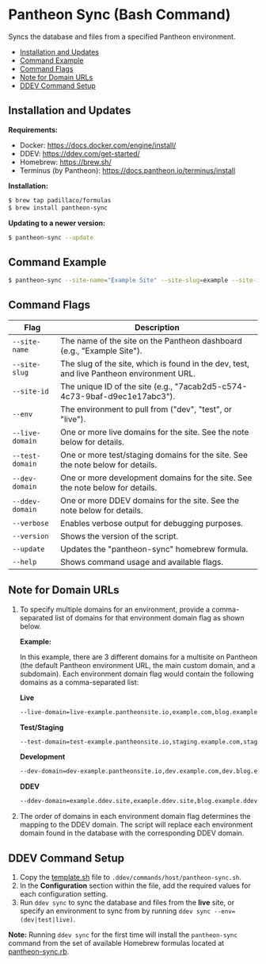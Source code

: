 # Pantheon Sync (Bash Command)

Syncs the database and files from a specified Pantheon environment.

- [Installation and Updates](#installation-and-updates)
- [Command Example](#command-example)
- [Command Flags](#command-flags)
- [Note for Domain URLs](#note-for-domain-urls)
- [DDEV Command Setup](#ddev-command-setup)

## Installation and Updates

**Requirements:**
- Docker: https://docs.docker.com/engine/install/
- DDEV: https://ddev.com/get-started/
- Homebrew: https://brew.sh/
- Terminus (by Pantheon): https://docs.pantheon.io/terminus/install

**Installation:**

```sh
$ brew tap padillaco/formulas
$ brew install pantheon-sync
```
**Updating to a newer version:**

```sh
$ pantheon-sync --update
```

## Command Example

```sh
$ pantheon-sync --site-name="Example Site" --site-slug=example --site-id=7acab2d5-c574-4c73-9baf-d9ec1e17abc3 --env=live --live-domain=example.com --test-domain=staging.example.com --dev-domain=dev.example.com --ddev-domain=example.ddev.site
```

## Command Flags

| Flag                | Description                                                                                           |
|---------------------|-------------------------------------------------------------------------------------------------------|
| `--site-name`       | The name of the site on the Pantheon dashboard (e.g., "Example Site").                                |
| `--site-slug`       | The slug of the site, which is found in the dev, test, and live Pantheon environment URL.             |
| `--site-id`         | The unique ID of the site (e.g., "7acab2d5-c574-4c73-9baf-d9ec1e17abc3").                             |
| `--env`             | The environment to pull from ("dev", "test", or "live").                                              |
| `--live-domain`     | One or more live domains for the site. See the note below for details.                                |
| `--test-domain`     | One or more test/staging domains for the site. See the note below for details.                        |
| `--dev-domain`      | One or more development domains for the site. See the note below for details.                         |
| `--ddev-domain`     | One or more DDEV domains for the site. See the note below for details.                                |
| `--verbose`         | Enables verbose output for debugging purposes.                                                        |
| `--version`         | Shows the version of the script.                                                                      |
| `--update`          | Updates the "pantheon-sync" homebrew formula.                                                         |
| `--help`            | Shows command usage and available flags.                                                              |

## Note for Domain URLs

1. To specify multiple domains for an environment, provide a comma-separated list of domains for that environment domain flag as shown below.

    **Example:**

    In this example, there are 3 different domains for a multisite on Pantheon (the default Pantheon environment URL, the main custom domain, and a subdomain). Each environment domain flag would contain the following domains as a comma-separated list:

    **Live**

    ```sh
    --live-domain=live-example.pantheonsite.io,example.com,blog.example.com
    ```
    **Test/Staging**
    ```sh
    --test-domain=test-example.pantheonsite.io,staging.example.com,staging.blog.example.com
    ```
    **Development**
    ```sh
    --dev-domain=dev-example.pantheonsite.io,dev.example.com,dev.blog.example.com
    ```
    **DDEV**
    ```sh
    --ddev-domain=example.ddev.site,example.ddev.site,blog.example.ddev.site
    ```

2. The order of domains in each environment domain flag determines the mapping to the DDEV domain. The script will replace each environment domain found in the database with the corresponding DDEV domain.

## DDEV Command Setup

1. Copy the [template.sh](template.sh) file to `.ddev/commands/host/pantheon-sync.sh`.
2. In the **Configuration** section within the file, add the required values for each configuration setting.
3. Run `ddev sync` to sync the database and files from the **live** site, or specify an environment to sync from by running `ddev sync --env=(dev|test|live)`.

**Note:** Running `ddev sync` for the first time will install the `pantheon-sync` command from the set of available Homebrew formulas located at [pantheon-sync.rb](https://github.com/padillaco/homebrew-formulas/blob/main/Formula/pantheon-sync.rb).
    